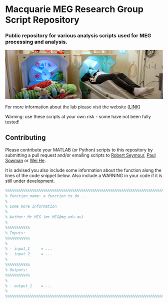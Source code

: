# Macquarie MEG Research Group Script Repository

### Public repository for various analysis scripts used for MEG processing and analysis. 

![MEG_banner_Paul-wright.gif](MEG_banner_Paul-wright.gif)

For more information about the lab please visit the website ([LINK](https://www.mq.edu.au/research/research-centres-groups-and-facilities/healthy-people/facilities/meg))

Warning: use these scripts at your own risk - some have not been fully tested!

## Contributing

Please contribute your MATLAB (or Python) scripts to this repository by submitting a pull request and/or emailing scripts to [Robert Seymour](mailto:robert.seymour@mq.edu.au), [Paul Sowman](mailto:paul.sowman@mq.edu.au) or [Wei He](mailto:wei.he@mq.edu.au). 

It is advised you also include some information about the function along the lines of the code snippet below. Also include a WARNING in your code if it is still under development.

```matlab
%%%%%%%%%%%%%%%%%%%%%%%%%%%%%%%%%%%%%%%%%%%%%%%%%%%%%%%%%%%%%%%%%%%%%%%%%%%%%%%%%%%
% function_name: a function to do...
%
% Some more information
%
% Author: Mr MEG (mr.MEG@mq.edu.au)
%
%%%%%%%%%%%
% Inputs:
%%%%%%%%%%%
%
% - input_1     = ...
% - input_2     = ...
%
%%%%%%%%%%%
% Outputs:
%%%%%%%%%%%
%
% - output_1    = ...
%
%%%%%%%%%%%%%%%%%%%%%%%%%%%%%%%%%%%%%%%%%%%%%%%%%%%%%%%%%%%%%%%%%%%%%%%%%%%%%%%%%%%
```